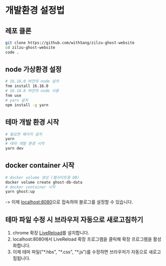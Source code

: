 # 개발환경 설정법

## 레포 클론

```bash
git clone https://github.com/withSang/zilzu-ghost-website
cd zilzu-ghost-website
code .
```

## node 가상환경 설정

```bash
# 16.16.0 버전의 node 설치
fnm install 16.16.0
# 16.16.0 버전의 node 사용
fnm use
# yarn 설치
npm install -g yarn
```

## 테마 개발 환경 시작

```bash
# 필요한 패키지 설치
yarn
# 테마 개발 환경 시작
yarn dev
```

## docker container 시작

```bash
# docker volume 생성 (웹사이트용 DB)
docker volume create ghost-db-data
# docker container 시작
yarn ghost:up
```

-> 이제 [localhost:8080](http://localhost:8080)으로 접속하여 블로그를 설정할 수 있습니다.

## 테마 파일 수정 시 브라우저 자동으로 새로고침하기

1. chrome 확장 [LiveReload](https://chrome.google.com/webstore/detail/livereload/jnihajbhpnppcggbcgedagnkighmdlei)를 설치합니다.
2. localhost:8080에서 LiveReload 확장 프로그램을 클릭해 확장 프로그램을 활성화합니다.
3. 이제 테마 파일("\*.hbs", "\*.css", "\*.js")를 수정하면 브라우저가 자동으로 새로고침됩니다.

